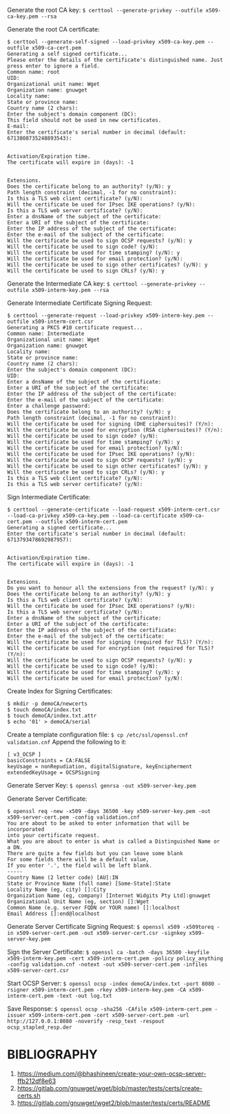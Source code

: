 Generate the root CA key:
`$ certtool --generate-privkey --outfile x509-ca-key.pem --rsa`

Generate the root CA certificate:
```
$ certtool --generate-self-signed --load-privkey x509-ca-key.pem --outfile x509-ca-cert.pem 
Generating a self signed certificate...
Please enter the details of the certificate's distinguished name. Just press enter to ignore a field.
Common name: root
UID: 
Organizational unit name: Wget
Organization name: gnuwget
Locality name: 
State or province name: 
Country name (2 chars): 
Enter the subject's domain component (DC): 
This field should not be used in new certificates.
E-mail: 
Enter the certificate's serial number in decimal (default: 6713808735248893543): 


Activation/Expiration time.
The certificate will expire in (days): -1


Extensions.
Does the certificate belong to an authority? (y/N): y
Path length constraint (decimal, -1 for no constraint): 
Is this a TLS web client certificate? (y/N): 
Will the certificate be used for IPsec IKE operations? (y/N): 
Is this a TLS web server certificate? (y/N): 
Enter a dnsName of the subject of the certificate: 
Enter a URI of the subject of the certificate: 
Enter the IP address of the subject of the certificate: 
Enter the e-mail of the subject of the certificate: 
Will the certificate be used to sign OCSP requests? (y/N): y
Will the certificate be used to sign code? (y/N): 
Will the certificate be used for time stamping? (y/N): y
Will the certificate be used for email protection? (y/N): 
Will the certificate be used to sign other certificates? (y/N): y
Will the certificate be used to sign CRLs? (y/N): y
```
Generate the Intermediate CA key:
`$ certtool --generate-privkey --outfile x509-interm-key.pem --rsa`

Generate Intermediate Certificate Signing Request:
```
$ certtool --generate-request --load-privkey x509-interm-key.pem --outfile x509-interm-cert.csr
Generating a PKCS #10 certificate request...
Common name: Intermediate
Organizational unit name: Wget
Organization name: gnuwget
Locality name:
State or province name:
Country name (2 chars):
Enter the subject's domain component (DC):
UID:
Enter a dnsName of the subject of the certificate:
Enter a URI of the subject of the certificate:
Enter the IP address of the subject of the certificate:
Enter the e-mail of the subject of the certificate:
Enter a challenge password:
Does the certificate belong to an authority? (y/N): y
Path length constraint (decimal, -1 for no constraint):
Will the certificate be used for signing (DHE ciphersuites)? (Y/n):
Will the certificate be used for encryption (RSA ciphersuites)? (Y/n):
Will the certificate be used to sign code? (y/N):
Will the certificate be used for time stamping? (y/N): y
Will the certificate be used for email protection? (y/N):
Will the certificate be used for IPsec IKE operations? (y/N):
Will the certificate be used to sign OCSP requests? (y/N): y
Will the certificate be used to sign other certificates? (y/N): y
Will the certificate be used to sign CRLs? (y/N): y
Is this a TLS web client certificate? (y/N):
Is this a TLS web server certificate? (y/N):
```

Sign Intermediate Certificate:
```
$ certtool --generate-certificate --load-request x509-interm-cert.csr --load-ca-privkey x509-ca-key.pem --load-ca-certificate x509-ca-cert.pem --outfile x509-interm-cert.pem
Generating a signed certificate...
Enter the certificate's serial number in decimal (default: 6713793478692987957): 


Activation/Expiration time.
The certificate will expire in (days): -1


Extensions.
Do you want to honour all the extensions from the request? (y/N): y
Does the certificate belong to an authority? (y/N): y
Is this a TLS web client certificate? (y/N): 
Will the certificate be used for IPsec IKE operations? (y/N): 
Is this a TLS web server certificate? (y/N): 
Enter a dnsName of the subject of the certificate: 
Enter a URI of the subject of the certificate: 
Enter the IP address of the subject of the certificate: 
Enter the e-mail of the subject of the certificate: 
Will the certificate be used for signing (required for TLS)? (Y/n): 
Will the certificate be used for encryption (not required for TLS)? (Y/n): 
Will the certificate be used to sign OCSP requests? (y/N): y
Will the certificate be used to sign code? (y/N): 
Will the certificate be used for time stamping? (y/N): y
Will the certificate be used for email protection? (y/N):
```

Create Index for Signing Certificates:
```
$ mkdir -p demoCA/newcerts
$ touch demoCA/index.txt
$ touch demoCA/index.txt.attr
$ echo '01' > demoCA/serial
```

Create a template configuration file:
`$ cp /etc/ssl/openssl.cnf validation.cnf`
Append the following to it:
```
[ v3_OCSP ]
basicConstraints = CA:FALSE
keyUsage = nonRepudiation, digitalSignature, keyEncipherment
extendedKeyUsage = OCSPSigning
```

Generate Server Key:
`$ openssl genrsa -out x509-server-key.pem`

Generate Server Certificate:
```
$ openssl req -new -x509 -days 36500 -key x509-server-key.pem -out x509-server-cert.pem -config validation.cnf
You are about to be asked to enter information that will be incorporated
into your certificate request.
What you are about to enter is what is called a Distinguished Name or a DN.
There are quite a few fields but you can leave some blank
For some fields there will be a default value,
If you enter '.', the field will be left blank.
-----
Country Name (2 letter code) [AU]:IN
State or Province Name (full name) [Some-State]:State
Locality Name (eg, city) []:City
Organization Name (eg, company) [Internet Widgits Pty Ltd]:gnuwget
Organizational Unit Name (eg, section) []:Wget
Common Name (e.g. server FQDN or YOUR name) []:localhost
Email Address []:end@localhost
```

Generate Server Certificate Signing Request:
`$ openssl x509 -x509toreq -in x509-server-cert.pem -out x509-server-cert.csr -signkey x509-server-key.pem`

Sign the Server Certificate:
`$ openssl ca -batch -days 36500 -keyfile x509-interm-key.pem -cert x509-interm-cert.pem -policy policy_anything -config validation.cnf -notext -out x509-server-cert.pem -infiles x509-server-cert.csr`

Start OCSP Server:
`$ openssl ocsp -index demoCA/index.txt -port 8080 -rsigner x509-interm-cert.pem -rkey x509-interm-key.pem -CA x509-interm-cert.pem -text -out log.txt`

Save Response:
`$ openssl ocsp -sha256 -CAfile x509-interm-cert.pem -issuer x509-interm-cert.pem -cert x509-server-cert.pem -url http://127.0.0.1:8080 -noverify -resp_text -respout ocsp_stapled_resp.der`

BIBLIOGRAPHY
===
1. https://medium.com/@bhashineen/create-your-own-ocsp-server-ffb212df8e63
2. https://gitlab.com/gnuwget/wget/blob/master/tests/certs/create-certs.sh
3. https://gitlab.com/gnuwget/wget2/blob/master/tests/certs/README
